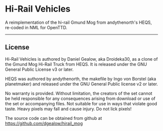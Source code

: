 # Hi-Rail Vehicles
A reimplementation of the hi-rail Gmund Mog from andythenorth's HEQS, re-coded in NML for OpenTTD.

---------
License
---------

Hi-Rail Vehicles is authored by Daniel Gealow, aka Droideka30, as a clone of the Gmund Mog Hi-Rail Truck from HEQS. It is released under the GNU General Public License v3 or later.

HEQS was authored by andythenorth, the makefile by Ingo von Borstel (aka planetmaker) and released under the GNU General Public license v2 or later.

No warranty is provided.  Without limitation, the creators of the set cannot be held responsible for any consequences arising from download or use of the set or accompanying files.
Not suitable for use in ways that violate good taste. 
Heavy pixels may fall and cause injury. 
Do not lick pixels!

The source code can be obtained from github at https://github.com/dgealow/hirail_mog

